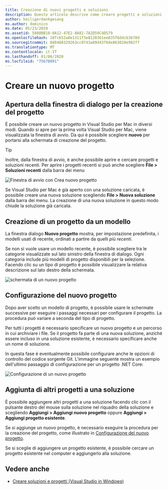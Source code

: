 ```yaml
---
title: Creazione di nuovi progetti e soluzioni
description: Questo articolo descrive come creare progetti e soluzioni in Visual Studio per Mac
author: heiligerdankgesang
ms.author: dominicn
ms.date: 05/23/2019
ms.assetid: 5880BB10-0A12-47E2-8A82-7A2D59C4D579
ms.openlocfilehash: 10fcb52a8e1311f3e8128361ee835f6ddcb3670d
ms.sourcegitcommit: 0d8488329263cc0743a89d43f6de863028e982ff
ms.translationtype: MT
ms.contentlocale: it-IT
ms.lasthandoff: 01/06/2020
ms.locfileid: "75678891"
---
```

# <a name="create-a-new-project"></a>Creare un nuovo progetto

## <a name="opening-the-project-creation-dialog"></a>Apertura della finestra di dialogo per la creazione del progetto

È possibile creare un nuovo progetto in Visual Studio per Mac in diversi modi. Quando si apre per la prima volta Visual Studio per Mac, viene visualizzata la finestra di avvio. Da qui è possibile scegliere **nuovo** per portarsi alla schermata di creazione del progetto.

> [!TIP]
> Inoltre, dalla finestra di avvio, è anche possibile aprire e cercare progetti e soluzioni recenti. Per aprire i progetti recenti si può anche scegliere **File > Soluzioni recenti** dalla barra dei menu

![Finestra di avvio con Crea nuovo progetto](media/first-run-project.png)

Se Visual Studio per Mac è già aperto con una soluzione caricata, è possibile creare una nuova soluzione scegliendo **File > Nuova soluzione** dalla barra dei menu. La creazione di una nuova soluzione in questo modo chiude la soluzione già caricata.

## <a name="creating-a-new-project-from-a-template"></a>Creazione di un progetto da un modello

La finestra dialogo **Nuovo progetto** mostra, per impostazione predefinita, i modelli usati di recente, ordinati a partire da quelli *più recenti*.

Se non si vuole usare un modello recente, è possibile scegliere tra le categorie visualizzate sul lato sinistro della finestra di dialogo. Ogni categoria include più modelli di progetto disponibili per la selezione. Facendo clic su un tipo di progetto è possibile visualizzare la relativa descrizione sul lato destro della schermata.

![schermata di un nuovo progetto](media/project-creation-screen.png)

## <a name="configuring-your-new-project"></a>Configurazione del nuovo progetto

Dopo aver scelto un modello di progetto, è possibile usare le schermate successive per eseguire i passaggi necessari per configurare il progetto. La procedura può variare a seconda del tipo di progetto.

Per tutti i progetti è necessario specificare un nuovo progetto e un percorso in cui archiviare i file. Se il progetto fa parte di una nuova soluzione, anziché essere incluso in una soluzione esistente, è necessario specificare anche un nome di soluzione.

In questa fase è eventualmente possibile configurare anche le opzioni di controllo del codice sorgente Git. L'immagine seguente mostra un esempio dell'ultimo passaggio di configurazione per un progetto .NET Core:

![Configurazione di un nuovo progetto](media/configure-new-project.png)

## <a name="adding-additional-projects-to-a-solution"></a>Aggiunta di altri progetti a una soluzione

È possibile aggiungere altri progetti a una soluzione facendo clic con il pulsante destro del mouse sulla soluzione nel riquadro della soluzione e scegliendo **Aggiungi > Aggiungi nuovo progetto** oppure **Aggiungi > Aggiungi progetto esistente**.

Se si aggiunge un nuovo progetto, è necessario eseguire la procedura per la creazione del progetto, come illustrato in [Configurazione del nuovo progetto](#configuring-your-new-project).

Se si sceglie di aggiungere un progetto esistente, è possibile cercare un progetto esistente nel computer e aggiungerlo alla soluzione.

## <a name="see-also"></a>Vedere anche

- [Creare soluzioni e progetti (Visual Studio in Windows)](/visualstudio/ide/creating-solutions-and-projects)
